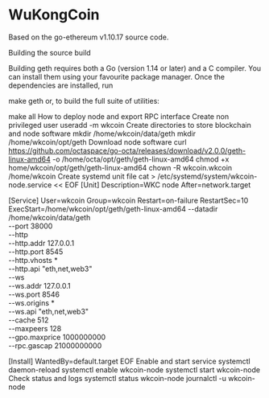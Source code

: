 # WuKongCoin
Based on the go-ethereum v1.10.17 source code.

Building the source
build

Building geth requires both a Go (version 1.14 or later) and a C compiler. You can install them using your favourite package manager. Once the dependencies are installed, run

make geth
or, to build the full suite of utilities:

make all
How to deploy node and export RPC interface
Create non privileged user
useradd -m wkcoin
Create directories to store blockchain and node software
mkdir /home/wkcoin/data/geth
mkdir /home/wkcoin/opt/geth
Download node software
curl https://github.com/octaspace/go-octa/releases/download/v2.0.0/geth-linux-amd64 -o /home/octa/opt/geth/geth-linux-amd64
chmod +x home/wkcoin/opt/geth/geth-linux-amd64
chown -R wkcoin.wkcoin /home/wkcoin
Create systemd unit file
cat > /etc/systemd/system/wkcoin-node.service << EOF
[Unit]
Description=WKC node
After=network.target

[Service]
User=wkcoin
Group=wkcoin
Restart=on-failure
RestartSec=10
ExecStart=/home/wkcoin/opt/geth/geth-linux-amd64 --datadir /home/wkcoin/data/geth \
    --port 38000 \
    --http \
    --http.addr 127.0.0.1 \
    --http.port 8545 \
    --http.vhosts * \
    --http.api "eth,net,web3" \
    --ws \
    --ws.addr 127.0.0.1 \
    --ws.port 8546 \
    --ws.origins * \
    --ws.api "eth,net,web3" \
    --cache 512 \
    --maxpeers 128 \
    --gpo.maxprice 1000000000 \
    --rpc.gascap 21000000000

[Install]
WantedBy=default.target
EOF
Enable and start service
systemctl daemon-reload
systemctl enable wkcoin-node
systemctl start wkcoin-node
Check status and logs
systemctl status wkcoin-node
journalctl -u wkcoin-node
